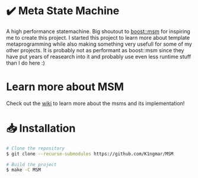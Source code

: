 # ✔️ Meta State Machine
A high performance statemachine.
Big shoutout to [boost::msm](https://www.boost.org/doc/libs/1_86_0/libs/msm/doc/HTML/index.html) for inspiring me to create this project.
I started this project to learn more about template metaprogramming while also making something very usefull for some of my other projects.
It is probably not as performant as boost::msm since they have put years of reasearch into it and probably use even less runtime stuff than I do here :)

# Learn more about MSM
Check out the [wiki](https://github.com/K1ngmar/MSM/wiki) to learn more about the msms and its implementation!

# 📥 Installation
```bash
# Clone the repository
$ git clone --recurse-submodules https://github.com/K1ngmar/MSM

# Build the project
$ make -C MSM
```
